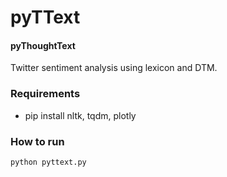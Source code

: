 # pyTText #

#### pyThoughtText ####

Twitter sentiment analysis using lexicon and DTM. 

### Requirements ###

* pip install nltk, tqdm, plotly

### How to run ###
```bash
python pyttext.py
```

